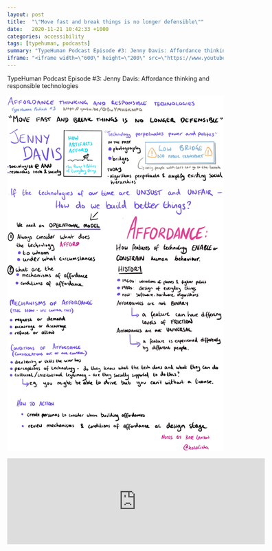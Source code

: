 ```yaml
---
layout: post
title:  "\"Move fast and break things is no longer defensible\""
date:   2020-11-21 10:42:33 +1000
categories: accessibility
tags: [typehuman, podcasts]
summary: "TypeHuman Podcast Episode #3: Jenny Davis: Affordance thinking and responsible technologies"
iframe: "<iframe width=\"600\" height=\"200\" src=\"https://www.youtube.com/embed/QBwYMH6KNPQ\" title=\"YouTube video player\" frameborder=\"0\" allow=\"accelerometer; autoplay; clipboard-write; encrypted-media; gyroscope; picture-in-picture\" allowfullscreen></iframe>"
---
```

TypeHuman Podcast Episode #3: Jenny Davis: Affordance thinking and responsible technologies

![Notes for Typehuman Podcast #3][notes]

<iframe width="600" height="200" src="https://www.youtube.com/embed/QBwYMH6KNPQ" title="YouTube video player" frameborder="0" allow="accelerometer; autoplay; clipboard-write; encrypted-media; gyroscope; picture-in-picture" allowfullscreen></iframe>

[notes]: /assets/img/affordance_thinking.png

